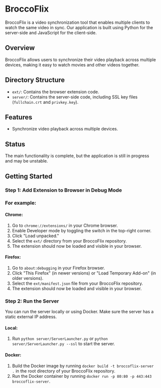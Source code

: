 # BroccoFlix

BroccoFlix is a video synchronization tool that enables multiple clients to watch the same video in sync. Our application is built using Python for the server-side and JavaScript for the client-side.

## Overview

BroccoFlix allows users to synchronize their video playback across multiple devices, making it easy to watch movies and other videos together.

## Directory Structure

- `ext/`: Contains the browser extension code.
- `server/`: Contains the server-side code, including SSL key files (`fullchain.crt` and `privkey.key`).

## Features

- Synchronize video playback across multiple devices.

## Status

The main functionality is complete, but the application is still in progress and may be unstable.

## Getting Started

### Step 1: Add Extension to Browser in Debug Mode

### For example:
#### Chrome:

1. Go to `chrome://extensions/` in your Chrome browser.
2. Enable Developer mode by toggling the switch in the top-right corner.
3. Click "Load unpacked."
4. Select the `ext/` directory from your BroccoFlix repository.
5. The extension should now be loaded and visible in your browser.

#### Firefox:

1. Go to `about:debugging` in your Firefox browser.
2. Click "This Firefox" (in newer versions) or "Load Temporary Add-on" (in older versions).
3. Select the `ext/manifest.json` file from your BroccoFlix repository.
4. The extension should now be loaded and visible in your browser.

### Step 2: Run the Server

You can run the server locally or using Docker. Make sure the server has a static external IP address.

#### Local:

1. Run `python server/ServerLauncher.py` or `python server/ServerLauncher.py --ssl` to start the server.

#### Docker:

1. Build the Docker image by running `docker build -t broccoflix-server .` in the root directory of your BroccoFlix repository.
2. Run the Docker container by running `docker run -p 80:80 -p 443:443 broccoflix-server`.
